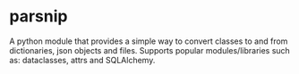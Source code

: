 # parsnip
A python module that provides a simple way to convert classes to and from dictionaries, json objects and files. Supports popular modules/libraries such as: dataclasses, attrs and SQLAlchemy.
